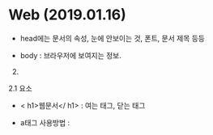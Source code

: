 # Web (2019.01.16)



- head에는 문서의 속성, 눈에 안보이는 것, 폰트, 문서 제목 등등

- body : 브라우저에 보여지는 정보.



2. 

2.1 요소

- < h1>웹문서</ h1> : 여는 태그, 닫는 태그

- a태그 사용방법 : <a href="인터넷주소"/>